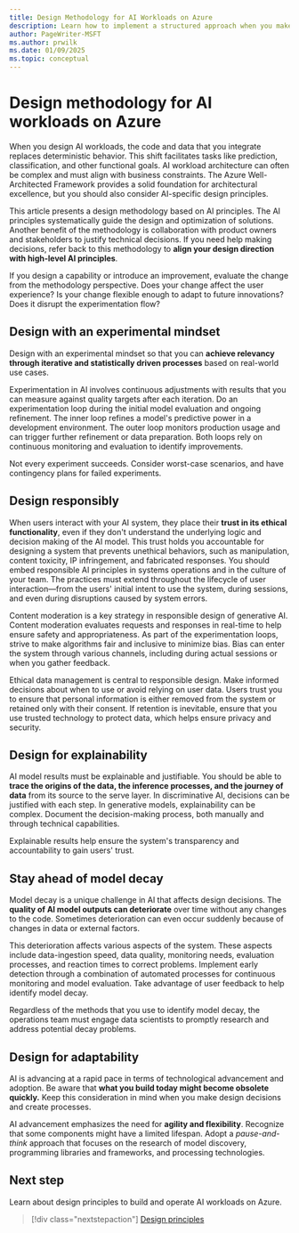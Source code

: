 ```yaml
---
title: Design Methodology for AI Workloads on Azure
description: Learn how to implement a structured approach when you make architectural design decisions and create processes for AI workloads on Azure.
author: PageWriter-MSFT
ms.author: prwilk
ms.date: 01/09/2025
ms.topic: conceptual
---
```


# Design methodology for AI workloads on Azure

When you design AI workloads, the code and data that you integrate replaces deterministic behavior. This shift facilitates tasks like prediction, classification, and other functional goals. AI workload architecture can often be complex and must align with business constraints. The Azure Well-Architected Framework provides a solid foundation for architectural excellence, but you should also consider AI-specific design principles.

This article presents a design methodology based on AI principles. The AI principles systematically guide the design and optimization of solutions. Another benefit of the methodology is collaboration with product owners and stakeholders to justify technical decisions. If you need help making decisions, refer back to this methodology to **align your design direction with high-level AI principles**.

If you design a capability or introduce an improvement, evaluate the change from the methodology perspective. Does your change affect the user experience? Is your change flexible enough to adapt to future innovations? Does it disrupt the experimentation flow? 

## Design with an experimental mindset

Design with an experimental mindset so that you can **achieve relevancy through iterative and statistically driven processes** based on real-world use cases.

Experimentation in AI involves continuous adjustments with results that you can measure against quality targets after each iteration. Do an experimentation loop during the initial model evaluation and ongoing refinement. The inner loop refines a model's predictive power in a development environment. The outer loop monitors production usage and can trigger further refinement or data preparation. Both loops rely on continuous monitoring and evaluation to identify improvements.

Not every experiment succeeds. Consider worst-case scenarios, and have contingency plans for failed experiments.

## Design responsibly

When users interact with your AI system, they place their **trust in its ethical functionality**, even if they don't understand the underlying logic and decision making of the AI model. This trust holds you accountable for designing a system that prevents unethical behaviors, such as manipulation, content toxicity, IP infringement, and fabricated responses. You should embed responsible AI principles in systems operations and in the culture of your team. The practices must extend throughout the lifecycle of user interaction—from the users' initial intent to use the system, during sessions, and even during disruptions caused by system errors.

Content moderation is a key strategy in responsible design of generative AI. Content moderation evaluates requests and responses in real-time to help ensure safety and appropriateness. As part of the experimentation loops, strive to make algorithms fair and inclusive to minimize bias. Bias can enter the system through various channels, including during actual sessions or when you gather feedback.

Ethical data management is central to responsible design. Make informed decisions about when to use or avoid relying on user data. Users trust you to ensure that personal information is either removed from the system or retained only with their consent. If retention is inevitable, ensure that you use trusted technology to protect data, which helps ensure privacy and security.

## Design for explainability

AI model results must be explainable and justifiable. You should be able to **trace the origins of the data, the inference processes, and the journey of data** from its source to the serve layer. In discriminative AI, decisions can be justified with each step. In generative models, explainability can be complex. Document the decision-making process, both manually and through technical capabilities.

Explainable results help ensure the system's transparency and accountability to gain users' trust.

## Stay ahead of model decay

Model decay is a unique challenge in AI that affects design decisions. The **quality of AI model outputs can deteriorate** over time without any changes to the code. Sometimes deterioration can even occur suddenly because of changes in data or external factors.

This deterioration affects various aspects of the system. These aspects include data-ingestion speed, data quality, monitoring needs, evaluation processes, and reaction times to correct problems. Implement early detection through a combination of automated processes for continuous monitoring and model evaluation. Take advantage of user feedback to help identify model decay.

Regardless of the methods that you use to identify model decay, the operations team must engage data scientists to promptly research and address potential decay problems.

## Design for adaptability

AI is advancing at a rapid pace in terms of technological advancement and adoption. Be aware that **what you build today might become obsolete quickly.** Keep this consideration in mind when you make design decisions and create processes.

AI advancement emphasizes the need for **agility and flexibility**. Recognize that some components might have a limited lifespan. Adopt a *pause-and-think* approach that focuses on the research of model discovery, programming libraries and frameworks, and processing technologies.

## Next step

Learn about design principles to build and operate AI workloads on Azure.

> [!div class="nextstepaction"]
> [Design principles](./design-principles.md)